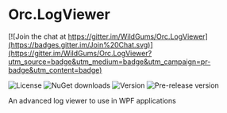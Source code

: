 # Orc.LogViewer

[![Join the chat at https://gitter.im/WildGums/Orc.LogViewer](https://badges.gitter.im/Join%20Chat.svg)](https://gitter.im/WildGums/Orc.LogViewer?utm_source=badge&utm_medium=badge&utm_campaign=pr-badge&utm_content=badge)

![License](https://img.shields.io/github/license/wildgums/orc.logviewer.svg)
![NuGet downloads](https://img.shields.io/nuget/dt/orc.logviewer.svg)
![Version](https://img.shields.io/nuget/v/orc.logviewer.svg)
![Pre-release version](https://img.shields.io/nuget/vpre/orc.logviewer.svg)

An advanced log viewer to use in WPF applications
